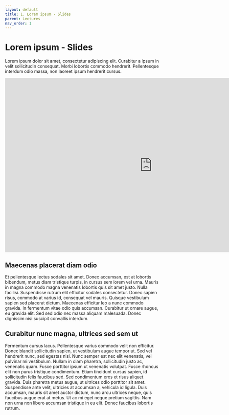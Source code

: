 ```yaml
---
layout: default
title: 1. Lorem ipsum - Slides
parent: Lectures
nav_order: 1
---
```


# Lorem ipsum - Slides

Lorem ipsum dolor sit amet, consectetur adipiscing elit. Curabitur a ipsum in velit sollicitudin consequat. Morbi lobortis commodo hendrerit. Pellentesque interdum odio massa, non laoreet ipsum hendrerit cursus. 

<div class="responsive-wrap">

  <iframe src="https://docs.google.com/presentation/d/e/2PACX-1vSgFSfdon3VCqVkwHaIkOa8fkgMfHDkj_7bGSSsPp9xWM-9JURUhwucmZhG1dTMtrnBXM90_Haq59S2/embed?start=false&loop=true&delayms=60000" frameborder="0" width="960" height="569" allowfullscreen="true" mozallowfullscreen="true" webkitallowfullscreen="true"></iframe>

</div>

## Maecenas placerat diam odio
Et pellentesque lectus sodales sit amet. Donec accumsan, est at lobortis bibendum, metus diam tristique turpis, in cursus sem lorem vel urna. Mauris in magna commodo magna venenatis lobortis quis sit amet justo. Nulla facilisi. Suspendisse rutrum elit efficitur sodales consectetur. Donec sapien risus, commodo at varius id, consequat vel mauris. Quisque vestibulum sapien sed placerat dictum. Maecenas efficitur leo a nunc commodo gravida. In fermentum vitae odio quis accumsan. Curabitur ut ornare augue, eu gravida elit. Sed sed odio nec massa aliquam malesuada. Donec dignissim nisi suscipit convallis interdum.

## Curabitur nunc magna, ultrices sed sem ut
Fermentum cursus lacus. Pellentesque varius commodo velit non efficitur. Donec blandit sollicitudin sapien, ut vestibulum augue tempor ut. Sed vel hendrerit nunc, sed egestas nisl. Nunc semper est nec elit venenatis, vel pulvinar mi vestibulum. Nullam in diam pharetra, sollicitudin justo ac, venenatis quam. Fusce porttitor ipsum ut venenatis volutpat. Fusce rhoncus elit non purus tristique condimentum. Etiam tincidunt cursus sapien, id sollicitudin felis faucibus sed. Sed condimentum eros et risus aliquet gravida. Duis pharetra metus augue, ut ultrices odio porttitor sit amet. Suspendisse ante velit, ultricies at accumsan a, vehicula id ligula. Duis accumsan, mauris sit amet auctor dictum, nunc arcu ultrices neque, quis faucibus augue erat at metus. Ut ac mi eget neque pretium sagittis. Nam non urna non libero accumsan tristique in eu elit. Donec faucibus lobortis rutrum.